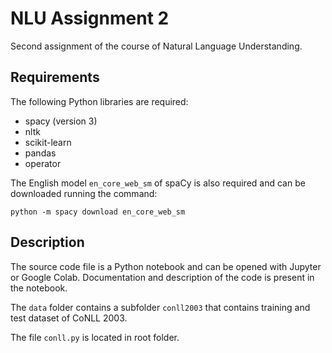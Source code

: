 # NLU Assignment 2
Second assignment of the course of Natural Language Understanding.

## Requirements
The following Python libraries are required:

* spacy (version 3)
* nltk
* scikit-learn
* pandas
* operator

The English model `en_core_web_sm` of spaCy is also required and can be downloaded running the command:
```
python -m spacy download en_core_web_sm
```

## Description
The source code file is a Python notebook and can be opened with Jupyter or Google Colab.
Documentation and description of the code is present in the notebook.

The `data` folder contains a subfolder `conll2003` that contains training and test dataset of CoNLL 2003.

The file `conll.py` is located in root folder.